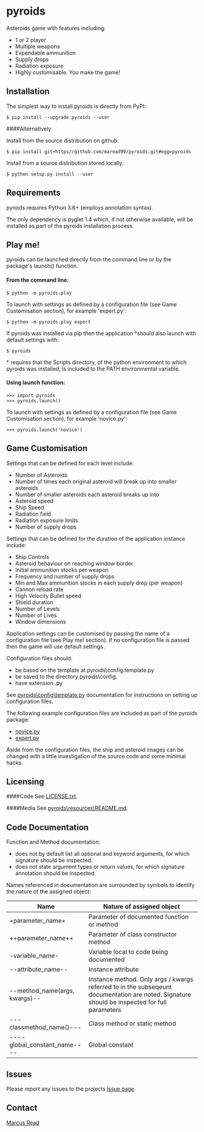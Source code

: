 # pyroids

Asteroids game with features including:
* 1 or 2 player
* Multiple weapons
* Expendable ammunition
* Supply drops
* Radiation exposure
* Highly customisable. You make the game!

## Installation

The simplest way to install pyroids is directly from PyPI:

	$ pip install --upgrade pyroids --user

####Alternatively

Install from the source distribution on github:

	$ pip install git+https//github.com/maread99/pyroids.git#egg=pyroids

Install from a source distribution stored locally:

	$ python setup.py install --user

## Requirements

pyroids requires Python 3.6+ (employs annotation syntax).

The only dependency is pyglet 1.4 which, if not otherwise available, will be installed as part of the pyroids installation process.

## Play me!

pyroids can be launched directly from the command line or by the package's launch() function.

#### From the command line:

    $ python -m pyroids.play

To launch with settings as defined by a configuration file (see Game 
Customisation section), for example 'expert.py':

    $ python -m pyroids.play expert

If pyroids was installed via pip then the application \*should also launch with default settings with:

	$ pyroids

\* requires that the Scripts directory, of the python environment to which pyroids was installed, is included to the PATH environmental variable.

#### Using launch function:

    >>> import pyroids
    >>> pyroids.launch()

To launch with settings as defined by a configuration file (see Game Customisation section), for example 'novice.py':

    >>> pyroids.launch('novice')

## Game Customisation

Settings that can be defined for each level include:
* Number of Asteroids
* Number of times each original asteroid will break up into smaller asteroids
* Number of smaller asteroids each asteroid breaks up into
* Asteroid speed
* Ship Speed
* Radiation field
* Radiation exposure limits
* Number of supply drops

Settings that can be defined for the duration of the application instance 
include:
* Ship Controls	
* Asteroid behaviour on reaching window border	
* Initial ammunition stocks per weapon
* Frequency and number of supply drops
* Min and Max ammunition stocks in each supply drop (per weapon)
* Cannon reload rate
* High Velocity Bullet speed
* Shield duration
* Number of Levels
* Number of Lives
* Window dimensions

Application settings can be customised by passing the name of a configuration file (see Play me! section). If no configuration file is passed then the game will use default settings.

Configuration files should:
* be based on the template at pyroids\config.template.py
* be saved to the directory pyroids\config.
* have extension .py

See [pyroids\config\template.py](https://github.com/maread99/pyroids/blob/master/pyroids/config/template.py) documentation for instructions on setting up configuration files.

The following example configuration files are included as part of the pyroids 
package:
* [novice.py](https://github.com/maread99/pyroids/blob/master/pyroids/config/novice.py)
* [expert.py](https://github.com/maread99/pyroids/blob/master/pyroids/config/expert.py)

Aside from the configuration files, the ship and asteroid images can be changed with a little investigation of the source code and some minimal hacks.

## Licensing

####Code
See [LICENSE.txt](https://github.com/maread99/pyroids/blob/master/LICENSE.txt).

####Media
See [pyroids\resources\README.md](https://github.com/maread99/pyroids/blob/master/pyroids/resources/README.md).

## Code Documentation

Function and Method documentation:
* does not by default list all optional and keyword arguments, for which signature should be inspected.
* does not state argument types or return values, for which signature annotation should be inspected.

Names referenced in documentation are surrounded by symbols to identify the nature of the assigned object:

Name | Nature of assigned object
---- | -------------------------
+parameter_name+ | Parameter of documented function or method
++parameter_name++ | Parameter of class constructor method
-variable_name- | Variable local to code being documented
--attribute_name-- | Instance attribute
--method_name(args, kwargs)-- | Instance method. Only args / kwargs referred to in the 		subseqeunt documentation are noted. Signature should be inspected for full parameters
---classmethod_name()--- | Class method or static method
----global_constant_name---- | Global constant

## Issues

Please report any issues to the projects [issue page](https://github.com/maread99/pyroids/issues).

## Contact

[Marcus Read](mailto:marcusaread@gmail.com)